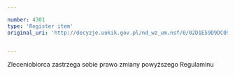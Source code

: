 ```yaml
---

number: 4301
type: 'Register item'
original_uri: 'http://decyzje.uokik.gov.pl/nd_wz_um.nsf/0/02D1E59D9DC0985FC1257B1E00435E87?OpenDocument'


---
```


Zleceniobiorca zastrzega sobie prawo zmiany powyższego Regulaminu
